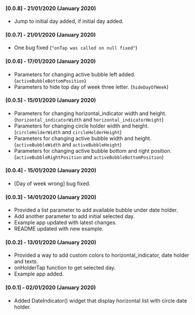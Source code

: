 #### [0.0.8] - 21/01/2020 (January 2020)

  - Jump to initial day added, if initial day added.

#### [0.0.7] - 21/01/2020 (January 2020)

  - One bug fixed (`"onTap was called on null fixed"`)

#### [0.0.6] - 17/01/2020 (January 2020)

- Parameters for changing active bubble left added.
  (`activeBubbleBottomPosition`)
- Parameters to hide top day of week three letter.
  (`hideDayOfWeek`)

#### [0.0.5] - 15/01/2020 (January 2020)

- Parameters for changing horizontal_indicator width and height.
  (`horizontal_indicatorWidth` and `horizontal_indicatorHeight`)
- Parameters for changing circle holder width and height.
  (`circleHolderWidth` and `circleHolderHeight`)
- Parameters for changing active bubble width and height.
  (`activeBubbleWidth` and `activeBubbleHeight`)
- Parameters for changing active bubble bottom and right position.
  (`activeBubbleRightPosition` and `activeBubbleBottomPosition`)

#### [0.0.4] - 15/01/2020 (January 2020)

- [Day of week wrong] bug fixed.

#### [0.0.3] - 14/01/2020 (January 2020)

- Provided a list parameter to add available bubble under date holder.
- Add another parameter to add initial selected day.
- Example app updated with latest changes.
- README updated with new example.

#### [0.0.2] - 13/01/2020 (January 2020)

- Provided a way to add custom colors to horizontal_indicator, date holder and texts.
- onHolderTap function to get selected day.
- Example app added.

#### [0.0.1] - 02/01/2020 (January 2020)

- Added DateIndicator() widget that display horizontal list with circle date holder.
